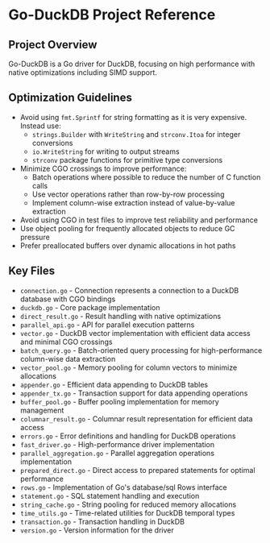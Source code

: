 # Go-DuckDB Project Reference

## Project Overview
Go-DuckDB is a Go driver for DuckDB, focusing on high performance with native optimizations including SIMD support.

## Optimization Guidelines
- Avoid using `fmt.Sprintf` for string formatting as it is very expensive. Instead use:
  - `strings.Builder` with `WriteString` and `strconv.Itoa` for integer conversions
  - `io.WriteString` for writing to output streams
  - `strconv` package functions for primitive type conversions
- Minimize CGO crossings to improve performance:
  - Batch operations where possible to reduce the number of C function calls
  - Use vector operations rather than row-by-row processing
  - Implement column-wise extraction instead of value-by-value extraction
- Avoid using CGO in test files to improve test reliability and performance
- Use object pooling for frequently allocated objects to reduce GC pressure
- Prefer preallocated buffers over dynamic allocations in hot paths

## Key Files
- `connection.go` - Connection represents a connection to a DuckDB database with CGO bindings
- `duckdb.go` - Core package implementation
- `direct_result.go` - Result handling with native optimizations
- `parallel_api.go` - API for parallel execution patterns
- `vector.go` - DuckDB vector implementation with efficient data access and minimal CGO crossings
- `batch_query.go` - Batch-oriented query processing for high-performance column-wise data extraction
- `vector_pool.go` - Memory pooling for column vectors to minimize allocations
- `appender.go` - Efficient data appending to DuckDB tables
- `appender_tx.go` - Transaction support for data appending operations
- `buffer_pool.go` - Buffer pooling implementation for memory management
- `columnar_result.go` - Columnar result representation for efficient data access
- `errors.go` - Error definitions and handling for DuckDB operations
- `fast_driver.go` - High-performance driver implementation
- `parallel_aggregation.go` - Parallel aggregation operations implementation
- `prepared_direct.go` - Direct access to prepared statements for optimal performance
- `rows.go` - Implementation of Go's database/sql Rows interface
- `statement.go` - SQL statement handling and execution
- `string_cache.go` - String pooling for reduced memory allocations
- `time_utils.go` - Time-related utilities for DuckDB temporal types
- `transaction.go` - Transaction handling in DuckDB
- `version.go` - Version information for the driver
